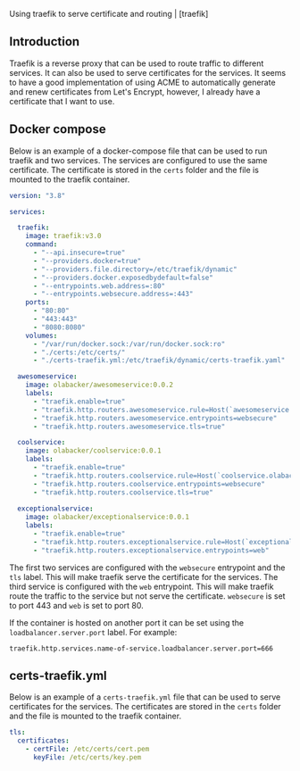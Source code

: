 Using traefik to serve certificate and routing | [traefik]

## Introduction

Traefik is a reverse proxy that can be used to route traffic to different services. It can also be used to serve certificates for the services. It seems to have a good implementation of using ACME to automatically generate and renew certificates from Let's Encrypt, however, I already have a certificate that I want to use. 

## Docker compose

Below is an example of a docker-compose file that can be used to run traefik and two services. The services are configured to use the same certificate. The certificate is stored in the `certs` folder and the file is mounted to the traefik container.


```yml
version: "3.8"

services:

  traefik:
    image: traefik:v3.0
    command:
      - "--api.insecure=true"
      - "--providers.docker=true"
      - "--providers.file.directory=/etc/traefik/dynamic"
      - "--providers.docker.exposedbydefault=false"
      - "--entrypoints.web.address=:80"
      - "--entrypoints.websecure.address=:443"
    ports:
      - "80:80"
      - "443:443"
      - "8080:8080"
    volumes:
      - "/var/run/docker.sock:/var/run/docker.sock:ro"
      - "./certs:/etc/certs/"
      - "./certs-traefik.yml:/etc/traefik/dynamic/certs-traefik.yaml"

  awesomeservice:
    image: olabacker/awesomeservice:0.0.2
    labels:
      - "traefik.enable=true"
      - "traefik.http.routers.awesomeservice.rule=Host(`awesomeservice.olabacker.net`)"
      - "traefik.http.routers.awesomeservice.entrypoints=websecure"
      - "traefik.http.routers.awesomeservice.tls=true"

  coolservice:
    image: olabacker/coolservice:0.0.1
    labels:
      - "traefik.enable=true"
      - "traefik.http.routers.coolservice.rule=Host(`coolservice.olabacker.net`)"
      - "traefik.http.routers.coolservice.entrypoints=websecure"
      - "traefik.http.routers.coolservice.tls=true"
    
  exceptionalservice:
    image: olabacker/exceptionalservice:0.0.1
    labels:
      - "traefik.enable=true"
      - "traefik.http.routers.exceptionalservice.rule=Host(`exceptionalservice.olabacker.net`)"
      - "traefik.http.routers.exceptionalservice.entrypoints=web"
```

The first two services are configured with the `websecure` entrypoint and the `tls` label. This will make traefik serve the certificate for the services. The third service is configured with the `web` entrypoint. This will make traefik route the traffic to the service but not serve the certificate. `websecure` is set to port 443 and `web` is set to port 80.


If the container is hosted on another port it can be set using the `loadbalancer.server.port` label. For example:

`traefik.http.services.name-of-service.loadbalancer.server.port=666`


## certs-traefik.yml

Below is an example of a `certs-traefik.yml` file that can be used to serve certificates for the services. The certificates are stored in the `certs` folder and the file is mounted to the traefik container.

```yml
tls:
  certificates:
    - certFile: /etc/certs/cert.pem
      keyFile: /etc/certs/key.pem
```